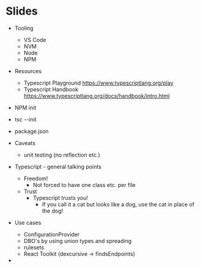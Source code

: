 # Slides

- Tooling
  - VS Code
  - NVM
  - Node
  - NPM
- Resources
  - Typescript Playground https://www.typescriptlang.org/play
  - Typescript Handbook https://www.typescriptlang.org/docs/handbook/intro.html
- NPM init
- tsc --init
- package.json
- Caveats
  - unit testing (no reflection etc.)
- Typescript - general talking points

  - Freedom!
    - Not forced to have one class etc. per file
  - Trust
    - Typescript trusts you!
      - If you call it a cat but looks like a dog, use the cat in place of the dog!

- Use cases

  - ConfigurationProvider
  - DBO's by using union types and spreading
  - rulesets
  - React Toolkit (dexcursive -> findsEndpoints)

-
